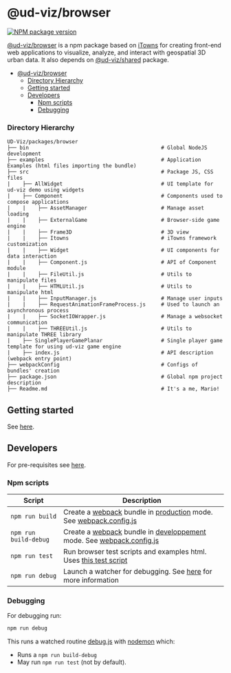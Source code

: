 # @ud-viz/browser

[![NPM package version](https://badgen.net/npm/v/@ud-viz/browser)](https://npmjs.com/package/@ud-viz/browser)

[@ud-viz/browser](https://npmjs.com/package/@ud-viz/browser) is a npm package based on [iTowns](https://github.com/itowns/itowns) for creating front-end web applications to visualize, analyze, and interact with geospatial 3D urban data. It also depends on [@ud-viz/shared](https://npmjs.com/package/@ud-viz/shared) package.

- [@ud-viz/browser](#ud-vizbrowser)
    - [Directory Hierarchy](#directory-hierarchy)
  - [Getting started](#getting-started)
  - [Developers](#developers)
    - [Npm scripts](#npm-scripts)
    - [Debugging](#debugging)

### Directory Hierarchy

```
UD-Viz/packages/browser
├── bin                                           # Global NodeJS development
├── examples                                      # Application Examples (html files importing the bundle)
├── src                                           # Package JS, CSS files 
|    ├── AllWidget                                # UI template for ud-viz demo using widgets
|    ├── Component                                # Components used to compose applications
|    |    ├── AssetManager                        # Manage asset loading
|    |    ├── ExternalGame                        # Browser-side game engine
|    |    ├── Frame3D                             # 3D view
|    |    ├── Itowns                              # iTowns framework customization
|    |    ├── Widget                              # UI components for data interaction
|    |    ├── Component.js                        # API of Component module
|    |    ├── FileUtil.js                         # Utils to manipulate files
|    |    ├── HTMLUtil.js                         # Utils to manipulate html
|    |    ├── InputManager.js                     # Manage user inputs
|    |    ├── RequestAnimationFrameProcess.js     # Used to launch an asynchronous process
|    |    ├── SocketIOWrapper.js                  # Manage a websocket communication
|    |    ├── THREEUtil.js                        # Utils to manipulate THREE library
|    ├── SinglePlayerGamePlanar                   # Single player game template for using ud-viz game engine
|    ├── index.js                                 # API description (webpack entry point)
├── webpackConfig                                 # Configs of bundles' creation
├── package.json                                  # Global npm project description
├── Readme.md                                     # It's a me, Mario!
```

## Getting started

See [here](https://github.com/VCityTeam/UD-Viz/blob/master/Readme.md#getting-started).

## Developers

For pre-requisites see [here](https://github.com/VCityTeam/UD-Viz/blob/master/Readme.md#pre-requisites).

### Npm scripts

| Script                | Description                                                                                                                                                                   |
| --------------------- | ----------------------------------------------------------------------------------------------------------------------------------------------------------------------------- |
| `npm run build`       | Create a [webpack](https://webpack.js.org/) bundle in [production](./webpackConfig/webpack.config.prod.js) mode. See [webpack.config.js](./webpackConfig/webpack.config.js)   |
| `npm run build-debug` | Create a [webpack](https://webpack.js.org/) bundle in [developpement](./webpackConfig/webpack.config.dev.js) mode. See [webpack.config.js](./webpackConfig/webpack.config.js) |
| `npm run test`        | Run browser test scripts and examples html. Uses [this test script](./bin/test.js)                                                                                            |
| `npm run debug`       | Launch a watcher for debugging. See [here](#debugging) for more information                                                                                                   |

### Debugging

For debugging run:

```bash
npm run debug
```

This runs a watched routine [debug.js](./bin/debug.js) with [nodemon](https://www.npmjs.com/package/nodemon) which:

- Runs a `npm run build-debug`
- May run `npm run test` (not by default).
